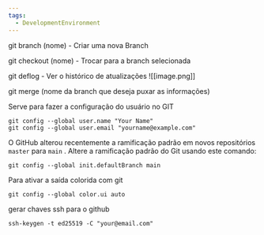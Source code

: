 ```yaml
---
tags:
  - DevelopmentEnvironment
---
```

git branch (nome)  - Criar uma nova Branch

git checkout (nome) - Trocar para a branch selecionada

git deflog - Ver o histórico de atualizações
![[image.png]]

git merge (nome da branch que deseja puxar as informações)

Serve para fazer a configuração do usuário no GIT

```
git config --global user.name "Your Name"
git config --global user.email "yourname@example.com"
```

O GitHub alterou recentemente a ramificação padrão em novos repositórios  ``` master``` para ```main``` . Altere a ramificação padrão do Git usando este comando:
```
git config --global init.defaultBranch main
```

Para ativar a saída colorida com git
```
git config --global color.ui auto
```

gerar chaves ssh para o github
```
ssh-keygen -t ed25519 -C "your@email.com"
```
